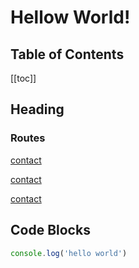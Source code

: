 # Hellow World!

## Table of Contents

[[toc]]

## Heading

### Routes

[contact](/contact)

[contact](/contact.md)

[contact](/contact.html)

## Code Blocks

```js
console.log('hello world')
```
